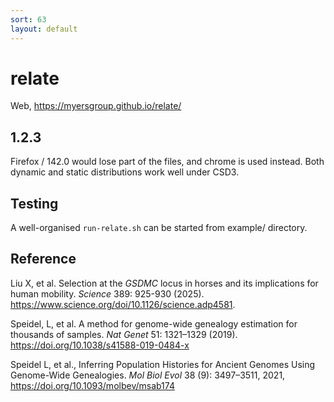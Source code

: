 ```yaml
---
sort: 63
layout: default
---
```


# relate

Web, <https://myersgroup.github.io/relate/>

## 1.2.3

Firefox / 142.0 would lose part of the files, and chrome is used instead. Both dynamic and static distributions work well under CSD3.

## Testing

A well-organised `run-relate.sh` can be started from example/ directory.

## Reference

Liu X, et al. Selection at the *GSDMC* locus in horses and its implications for human mobility. *Science* 389: 925-930 (2025). <https://www.science.org/doi/10.1126/science.adp4581>.

Speidel, L, et al. A method for genome-wide genealogy estimation for thousands of samples. *Nat Genet* 51: 1321–1329 (2019). <https://doi.org/10.1038/s41588-019-0484-x>

Speidel L, et al., Inferring Population Histories for Ancient Genomes Using Genome-Wide Genealogies. *Mol Biol Evol* 38 (9): 3497–3511, 2021, <https://doi.org/10.1093/molbev/msab174>
